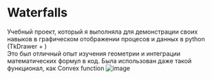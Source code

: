 # Waterfalls
Учебный проект, который я выполняла для демонстрации своих навыков в графическом отображении процесов и данных в python (TkDrawer + )
\
Это был отличный опыт изучения геометрии и интеграции математических формул в код. 
Была использован даже такой функционал, как Convex function
![image](https://github.com/lilplipmax/waterfalls/assets/149680455/d61ee132-0a52-47f4-8b58-b3b2f582fd77)


